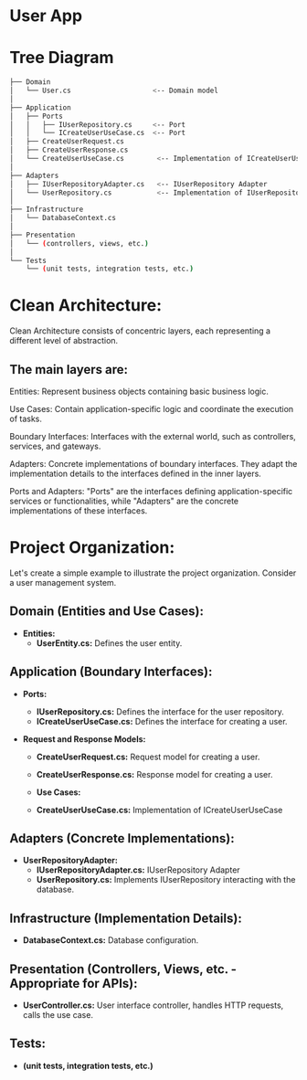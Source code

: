 # User App

# Tree Diagram

```bash
├── Domain
│   └── User.cs                    <-- Domain model
│
├── Application
│   ├── Ports
│   │   ├── IUserRepository.cs     <-- Port
│   │   └── ICreateUserUseCase.cs  <-- Port
│   ├── CreateUserRequest.cs
│   ├── CreateUserResponse.cs
│   └── CreateUserUseCase.cs        <-- Implementation of ICreateUserUseCase
│
├── Adapters
│   ├── IUserRepositoryAdapter.cs   <-- IUserRepository Adapter
│   └── UserRepository.cs           <-- Implementation of IUserRepositoryAdapter
│
├── Infrastructure
│   └── DatabaseContext.cs
│
├── Presentation
│   └── (controllers, views, etc.)
│
└── Tests
    └── (unit tests, integration tests, etc.)
```

# Clean Architecture:
Clean Architecture consists of concentric layers, each representing a different level of abstraction. 

## The main layers are:

Entities: Represent business objects containing basic business logic.

Use Cases: Contain application-specific logic and coordinate the execution of tasks.

Boundary Interfaces: Interfaces with the external world, such as controllers, services, and gateways.

Adapters: Concrete implementations of boundary interfaces. They adapt the implementation details to the interfaces defined in the inner layers.

Ports and Adapters:
"Ports" are the interfaces defining application-specific services or functionalities, while "Adapters" are the concrete implementations of these interfaces.

# Project Organization:

Let's create a simple example to illustrate the project organization. Consider a user management system.

## Domain (Entities and Use Cases):

- **Entities:**
  - **UserEntity.cs:** Defines the user entity.

## Application (Boundary Interfaces):

- **Ports:**
  - **IUserRepository.cs:** Defines the interface for the user repository.
  - **ICreateUserUseCase.cs:** Defines the interface for creating a user.

- **Request and Response Models:**
  - **CreateUserRequest.cs:** Request model for creating a user.
  - **CreateUserResponse.cs:** Response model for creating a user.

  - **Use Cases:**
  - **CreateUserUseCase.cs:** Implementation of ICreateUserUseCase

## Adapters (Concrete Implementations):

- **UserRepositoryAdapter:**
  - **IUserRepositoryAdapter.cs:** IUserRepository Adapter
  - **UserRepository.cs:** Implements IUserRepository interacting with the database.

## Infrastructure (Implementation Details):

- **DatabaseContext.cs:** Database configuration.

## Presentation (Controllers, Views, etc. - Appropriate for APIs):

- **UserController.cs:** User interface controller, handles HTTP requests, calls the use case.

## Tests:

- **(unit tests, integration tests, etc.)**
